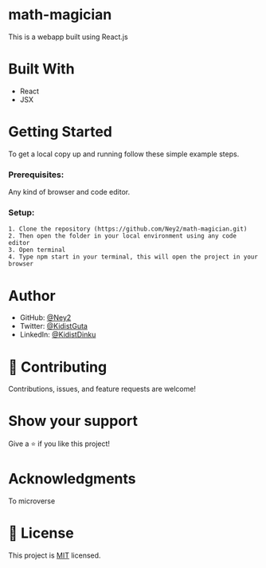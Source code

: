 # math-magician
This is a webapp built using React.js
# Built With
- React
- JSX
# Getting Started

To get a local copy up and running follow these simple example steps.
### Prerequisites:

Any kind of browser and code editor.

### Setup:

    1. Clone the repository (https://github.com/Ney2/math-magician.git)
    2. Then open the folder in your local environment using any code editor
    3. Open terminal
    4. Type npm start in your terminal, this will open the project in your browser

# Author 

- GitHub: [@Ney2](https://github.com/Ney2)
- Twitter: [@KidistGuta](https://twitter.com/GutaKidist)
- LinkedIn: [@KidistDinku](https://www.linkedin.com/in/kidist-guta-014025183/)
# 🤝 Contributing
Contributions, issues, and feature requests are welcome!

# Show your support
Give a ⭐️ if you like this project!

# Acknowledgments
To microverse
# 📝 License

This project is [MIT](https://github.com/microverseinc/readme-template/blob/master/MIT.md) licensed.
